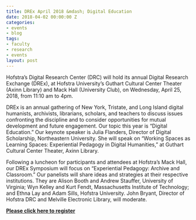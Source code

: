 ```yaml
---
title: DREx April 2018 &mdash; Digital Education
date: 2018-04-02 00:00:00 Z
categories:
- events
- blog
tags:
- faculty
- research
- events
layout: post
---
```


Hofstra’s Digital Research Center (DRC) will hold its annual Digital Research Exchange (DREx), at Hofstra University’s Guthart Cultural Center Theater (Axinn Library) and Mack Hall (University Club), on Wednesday, April 25, 2018, from 11:10 am to 4pm.

<!--more-->

DREx is an annual gathering of New York, Tristate, and Long Island digital humanists, archivists, librarians, scholars, and teachers to discuss issues confronting the discipline and to consider opportunities for mutual development and future engagement. Our topic this year is “Digital Education.” Our keynote speaker is Julia Flanders, Director of Digital Scholarship, Northeastern University. She will speak on “Working Spaces as Learning Spaces: Experiential Pedagogy in Digital Humanities,” at Guthart Cultural Center Theater, Axinn Library.

Following a luncheon for participants and attendees at Hofstra’s Mack Hall, our DREx Symposium will focus on “Experiential Pedagogy: Archive and Classroom.” Our panelists will share ideas and strategies at their respective institutions. They are Alison Booth and Andrew Stauffer, University of Virginia; Wyn Kelley and Kurt Fendt, Massachusetts Institute of Technology; and Ethna Lay and Adam Sills, Hofstra University. John Bryant, Director of Hofstra DRC and Melville Electronic Library, will moderate.

**[Please click here to register](https://www.eventbrite.com/e/experiential-pedagogy-archive-and-classroom-tickets-44710785162?aff=drcblog)**
